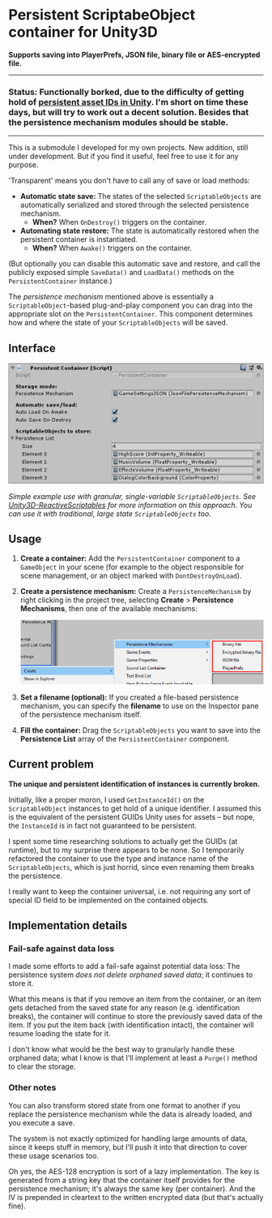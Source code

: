 # Persistent ScriptabeObject container for Unity3D

**Supports saving into PlayerPrefs, JSON file, binary file or AES-encrypted file.**

----
### Status: Functionally borked, due to the difficulty of getting hold of [persistent asset IDs in Unity](#current-problem). I'm short on time these days, but will try to work out a decent solution. Besides that the persistence mechanism modules should be stable.
----

This is a submodule I developed for my own projects. New addition, still under development. But if you find it useful, feel free to use it for any purpose.

'Transparent' means you don't have to call any of save or load methods:

- **Automatic state save:** The states of the selected  `ScriptableObjects` are automatically serialized and stored through the selected persistence mechanism.
  - **When?** When `OnDestroy()` triggers on the container.
- **Automating state restore:** The state is automatically restored when the persistent container is instantiated.
  - **When?** When `Awake()` triggers on the container.

(But optionally you can disable this automatic save and restore, and call the publicly exposed simple `SaveData()` and `LoadData()` methods on the `PersistentContainer` instance.)

The *persistence mechanism* mentioned above is essentially a `ScriptableObject`-based plug-and-play component you can drag into the appropriate slot on the `PersistentContainer`. This component determines how and where the state of your `ScriptableObjects` will be saved.

## Interface

![PersistentContainer MonoBehaviour component settings in Inspector](PersistentContainer.png)

*Simple example use with granular, single-variable `ScriptableObjects`. See [Unity3D-ReactiveScriptables](https://github.com/baratgabor/Unity3D-ReactiveScriptables) for more information on this approach. You can use it with traditional, large state `ScriptableObjects` too.* 

## Usage

1. **Create a container:** Add the `PersistentContainer` component to a `GameObject` in your scene (for example to the object responsible for scene management, or an object marked with `DontDestroyOnLoad`).

2. **Create a persistence mechanism:** Create a `PersistenceMechanism` by right clicking in the project tree, selecting **Create** > **Persistence Mechanisms**, then one of the available mechanisms:

   ![Available persistence mechanisms](PersistenceMechanismsMenu.png)

3. **Set a filename (optional):** If you created a file-based persistence mechanism, you can specify the **filename** to use on the Inspector pane of the persistence mechanism itself.

4. **Fill the container:** Drag the `ScriptableObjects` you want to save into the **Persistence List** array of the `PersistentContainer` component.

## Current problem

**The unique and persistent identification of instances is currently broken.**

Initially, like a proper moron, I used `GetInstanceId()` on the `ScriptableObject` instances to get hold of a unique identifier. I assumed this is the equivalent of the persistent GUIDs Unity uses for assets – but nope, the `InstanceId` is in fact not guaranteed to be persistent.

I spent some time researching solutions to actually get the GUIDs (at runtime), but to my surprise there appears to be none. So I temporarily refactored the container to use the type and instance name of the `ScriptableObjects`, which is just horrid, since even renaming them breaks the persistence.

I really want to keep the container universal, i.e. not requiring any sort of special ID field to be implemented on the contained objects.

## Implementation details

### Fail-safe against data loss

I made some efforts to add a fail-safe against potential data loss: The persistence system *does not delete orphaned saved data*; it continues to store it.

What this means is that if you remove an item from the container, or an item gets detached from the saved state for any reason (e.g. identification breaks), the container will continue to store the previously saved data of the item. If you put the item back (with identification intact), the container will resume loading the state for it.

I don't know what would be the best way to granularly handle these orphaned data; what I know is that I'll implement at least a `Purge()` method to clear the storage.

### Other notes

You can also transform stored state from one format to another if you replace the persistence mechanism while the data is already loaded, and you execute a save. 

The system is not exactly optimized for handling large amounts of data, since it keeps stuff in memory, but I'll push it into that direction to cover these usage scenarios too.

Oh yes, the AES-128 encryption is sort of a lazy implementation. The key is generated from a string key that the container itself provides for the persistence mechanism; it's always the same key (per container). And the IV is prepended in cleartext to the written encrypted data (but that's actually fine).
